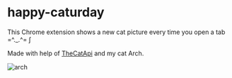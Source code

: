 # happy-caturday

This Chrome extension shows a new cat picture every time you open a tab =^._.^= ∫   

Made with help of [TheCatApi](https://docs.thecatapi.com/#thecatapi--developer-experience) and my cat Arch.

![arch](https://user-images.githubusercontent.com/49338736/120941713-7aec7900-c724-11eb-9a90-24a1a8f4c880.jpg)





